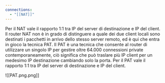 ```yaml
---
connections:
  - "[[NAT]]"
---
```

 Per il NAT vale il rapporto 1:1 tra IP del server di destinazione e IP del client. Il router NAT non è in grado di distinguere a quale dei due client locali sono destinati i pacchetti in arrivo dello stesso server remoto, ed è qui che entra in gioco la tecnica PAT.
 Il PAT è una tecnica che consente al router di utilizzare un singolo IP per gestire oltre 64.000 connessioni private contemporaneamente, ciò significa che può traslare più IP client per un medesimo IP destinazione cambiando solo la porta. Per il PAT vale il rapporto 1:1 tra IP del server di destinazione e IP del client.

![[PAT.png.png]]
